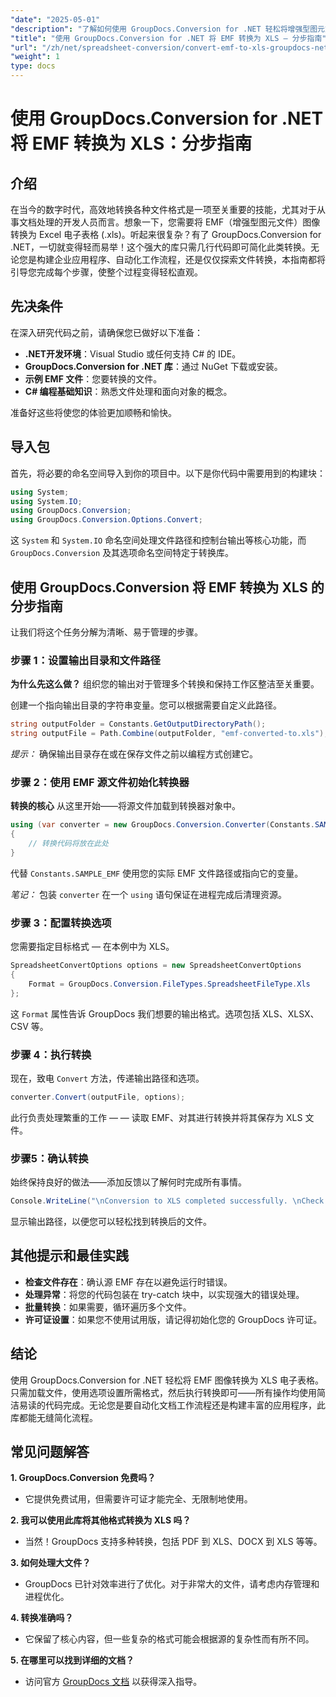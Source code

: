 ```yaml
---
"date": "2025-05-01"
"description": "了解如何使用 GroupDocs.Conversion for .NET 轻松将增强型图元文件 (EMF) 转换为 Excel (.xls) 格式。请遵循这份包含代码示例和最佳实践的综合指南。"
"title": "使用 GroupDocs.Conversion for .NET 将 EMF 转换为 XLS — 分步指南"
"url": "/zh/net/spreadsheet-conversion/convert-emf-to-xls-groupdocs-net-guide/"
"weight": 1
type: docs
---
```

# 使用 GroupDocs.Conversion for .NET 将 EMF 转换为 XLS：分步指南

## 介绍

在当今的数字时代，高效地转换各种文件格式是一项至关重要的技能，尤其对于从事文档处理的开发人员而言。想象一下，您需要将 EMF（增强型图元文件）图像转换为 Excel 电子表格 (.xls)。听起来很复杂？有了 GroupDocs.Conversion for .NET，一切就变得轻而易举！这个强大的库只需几行代码即可简化此类转换。无论您是构建企业应用程序、自动化工作流程，还是仅仅探索文件转换，本指南都将引导您完成每个步骤，使整个过程变得轻松直观。

## 先决条件

在深入研究代码之前，请确保您已做好以下准备：

- **.NET开发环境**：Visual Studio 或任何支持 C# 的 IDE。
- **GroupDocs.Conversion for .NET 库**：通过 NuGet 下载或安装。
- **示例 EMF 文件**：您要转换的文件。
- **C# 编程基础知识**：熟悉文件处理和面向对象的概念。

准备好这些将使您的体验更加顺畅和愉快。

## 导入包

首先，将必要的命名空间导入到你的项目中。以下是你代码中需要用到的构建块：

```csharp
using System;
using System.IO;
using GroupDocs.Conversion;
using GroupDocs.Conversion.Options.Convert;
```

这 `System` 和 `System.IO` 命名空间处理文件路径和控制台输出等核心功能，而 `GroupDocs.Conversion` 及其选项命名空间特定于转换库。


## 使用 GroupDocs.Conversion 将 EMF 转换为 XLS 的分步指南

让我们将这个任务分解为清晰、易于管理的步骤。

### 步骤 1：设置输出目录和文件路径

**为什么先这么做？** 组织您的输出对于管理多个转换和保持工作区整洁至关重要。

创建一个指向输出目录的字符串变量。您可以根据需要自定义此路径。

```csharp
string outputFolder = Constants.GetOutputDirectoryPath();
string outputFile = Path.Combine(outputFolder, "emf-converted-to.xls");
```

*提示：* 确保输出目录存在或在保存文件之前以编程方式创建它。


### 步骤 2：使用 EMF 源文件初始化转换器

**转换的核心** 从这里开始——将源文件加载到转换器对象中。

```csharp
using (var converter = new GroupDocs.Conversion.Converter(Constants.SAMPLE_EMF))
{
    // 转换代码将放在此处
}
```

代替 `Constants.SAMPLE_EMF` 使用您的实际 EMF 文件路径或指向它的变量。

*笔记：* 包装 `converter` 在一个 `using` 语句保证在进程完成后清理资源。


### 步骤 3：配置转换选项

您需要指定目标格式 — 在本例中为 XLS。

```csharp
SpreadsheetConvertOptions options = new SpreadsheetConvertOptions
{
    Format = GroupDocs.Conversion.FileTypes.SpreadsheetFileType.Xls
};
```

这 `Format` 属性告诉 GroupDocs 我们想要的输出格式。选项包括 XLS、XLSX、CSV 等。


### 步骤 4：执行转换

现在，致电 `Convert` 方法，传递输出路径和选项。

```csharp
converter.Convert(outputFile, options);
```

此行负责处理繁重的工作 — — 读取 EMF、对其进行转换并将其保存为 XLS 文件。


### 步骤5：确认转换

始终保持良好的做法——添加反馈以了解何时完成所有事情。

```csharp
Console.WriteLine("\nConversion to XLS completed successfully. \nCheck output in {0}", outputFolder);
```

显示输出路径，以便您可以轻松找到转换后的文件。


## 其他提示和最佳实践

- **检查文件存在**：确认源 EMF 存在以避免运行时错误。
- **处理异常**：将您的代码包装在 try-catch 块中，以实现强大的错误处理。
- **批量转换**：如果需要，循环遍历多个文件。
- **许可证设置**：如果您不使用试用版，请记得初始化您的 GroupDocs 许可证。


## 结论

使用 GroupDocs.Conversion for .NET 轻松将 EMF 图像转换为 XLS 电子表格。只需加载文件，使用选项设置所需格式，然后执行转换即可——所有操作均使用简洁易读的代码完成。无论您是要自动化文档工作流程还是构建丰富的应用程序，此库都能无缝简化流程。


## 常见问题解答

**1. GroupDocs.Conversion 免费吗？**  

- 它提供免费试用，但需要许可证才能完全、无限制地使用。

**2. 我可以使用此库将其他格式转换为 XLS 吗？**  

- 当然！GroupDocs 支持多种转换，包括 PDF 到 XLS、DOCX 到 XLS 等等。

**3. 如何处理大文件？**  

- GroupDocs 已针对效率进行了优化。对于非常大的文件，请考虑内存管理和进程优化。

**4. 转换准确吗？**  

- 它保留了核心内容，但一些复杂的格式可能会根据源的复杂性而有所不同。

**5. 在哪里可以找到详细的文档？**  

- 访问官方 [GroupDocs 文档](https://docs.groupdocs.com/conversion/net/) 以获得深入指导。